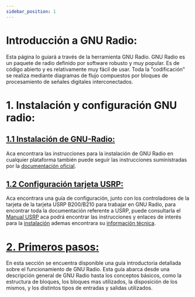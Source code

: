 ```yaml
---
sidebar_position: 1
---
```


# Introducción a GNU Radio:

Esta página lo guiará a través de la herramienta GNU Radio. GNU Radio es un paquete de radio definido por software robusto y muy popular. Es de código abierto y es relativamente muy fácil de usar. Toda la "codificación" se realiza mediante diagramas de flujo compuestos por bloques de procesamiento de señales digitales interconectados. 

# 1. Instalación y configuración GNU radio:

## [1.1 Instalación de GNU-Radio:](/docs/Instalacion/Instalacion-GNURADIO)

Aca encontrara las instrucciones para la instalación de GNU Radio en cualquier plataforma también puede seguir las instrucciones suministradas por la [documentación oficial](https://wiki.gnuradio.org/index.php/InstallingGR).

## [1.2 Configuración tarjeta USRP:](/docs/Instalacion/Configuracion-USRP)

Aca encontrara una guía de configuración, junto con los controladores de la tarjeta de la tarjeta USRP B200/B210 para trabajar en GNU Radio, para encontrar toda la documentación referente a USRP, puede consultarla el [Manual USRP](https://files.ettus.com/manual/) aca podrá encontrar las instrucciones y enlaces de interés para la [instalación](https://files.ettus.com/manual/page_install.html) ademas encontrara su [información técnica](https://www.ettus.com/wp-content/uploads/2019/01/b200-b210_spec_sheet.pdf).


# [2. Primeros pasos:](/docs/Primeros-pasos/Conceptos-basicos)

En esta sección se encuentra disponible una guía introductoria detallada sobre el funcionamiento de GNU Radio. Esta guía abarca desde una descripción general de GNU Radio hasta los conceptos básicos, como la estructura de bloques, los bloques mas utilizados, la disposición de los mismos, y los distintos tipos de entradas y salidas utilizados.

